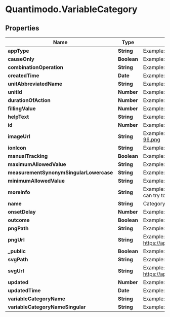 # Quantimodo.VariableCategory

## Properties
Name | Type | Description | Notes
------------ | ------------- | ------------- | -------------
**appType** | **String** | Example: mood | [optional] 
**causeOnly** | **Boolean** | Example: false | [optional] 
**combinationOperation** | **String** | Example: MEAN | [optional] 
**createdTime** | **Date** | Example:  | [optional] 
**unitAbbreviatedName** | **String** | Example: /5 | [optional] 
**unitId** | **Number** | Example: 10 | [optional] 
**durationOfAction** | **Number** | Example: 86400 | [optional] 
**fillingValue** | **Number** | Example: -1 | [optional] 
**helpText** | **String** | Example: What emotion do you want to rate? | [optional] 
**id** | **Number** | Example: 1 | [optional] 
**imageUrl** | **String** | Example: https://maxcdn.icons8.com/Color/PNG/96/Cinema/theatre_mask-96.png | [optional] 
**ionIcon** | **String** | Example: ion-happy-outline | [optional] 
**manualTracking** | **Boolean** | Example: true | [optional] 
**maximumAllowedValue** | **String** | Example:  | [optional] 
**measurementSynonymSingularLowercase** | **String** | Example: rating | [optional] 
**minimumAllowedValue** | **String** | Example:  | [optional] 
**moreInfo** | **String** | Example: Do you have any emotions that fluctuate regularly?  If so, add them so I can try to determine which factors are influencing them. | [optional] 
**name** | **String** | Category name | 
**onsetDelay** | **Number** | Example: 0 | [optional] 
**outcome** | **Boolean** | Example: true | [optional] 
**pngPath** | **String** | Example: img/variable_categories/emotions.png | [optional] 
**pngUrl** | **String** | Example: https://app.quantimo.do/ionic/Modo/www/img/variable_categories/emotions.png | [optional] 
**_public** | **Boolean** | Example: true | [optional] 
**svgPath** | **String** | Example: img/variable_categories/emotions.svg | [optional] 
**svgUrl** | **String** | Example: https://app.quantimo.do/ionic/Modo/www/img/variable_categories/emotions.svg | [optional] 
**updated** | **Number** | Example: 1 | [optional] 
**updatedTime** | **Date** | Example:  | [optional] 
**variableCategoryName** | **String** | Example: Emotions | [optional] 
**variableCategoryNameSingular** | **String** | Example: Emotion | [optional] 


